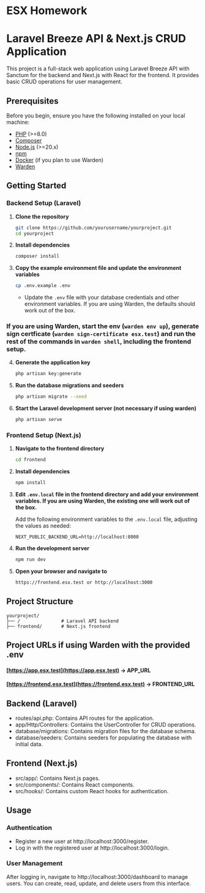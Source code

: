 # ESX Homework

# Laravel Breeze API & Next.js CRUD Application

This project is a full-stack web application using Laravel Breeze API with Sanctum for the backend and Next.js with React for the frontend. It provides basic CRUD operations for user management.

## Prerequisites

Before you begin, ensure you have the following installed on your local machine:

- [PHP](https://www.php.net/downloads.php) (>=8.0)
- [Composer](https://getcomposer.org/)
- [Node.js](https://nodejs.org/) (>=20.x)
- [npm](https://www.npmjs.com/get-npm)
- [Docker](https://www.docker.com/products/docker-desktop) (if you plan to use Warden)
- [Warden](https://github.com/wardenenv/warden)

## Getting Started

### Backend Setup (Laravel)

1. **Clone the repository**

    ```sh
    git clone https://github.com/yourusername/yourproject.git
    cd yourproject
    ```

2. **Install dependencies**

    ```sh
    composer install
    ```

3. **Copy the example environment file and update the environment variables**

    ```sh
    cp .env.example .env
    ```

    - Update the `.env` file with your database credentials and other environment variables. If you are using Warden, the defaults should work out of the box.

### If you are using Warden, start the env (``warden env up``), generate sign certficate (``warden sign-certificate esx.test``) and run the rest of the commands in ``warden shell``, including the frontend setup.

4. **Generate the application key**

    ```sh
    php artisan key:generate
    ```

5. **Run the database migrations and seeders**

    ```sh
    php artisan migrate --seed
    ```

6. **Start the Laravel development server (not necessary if using warden)**

    ```sh
    php artisan serve
    ```

### Frontend Setup (Next.js)

1. **Navigate to the frontend directory**

    ```sh
    cd frontend
    ```

2. **Install dependencies**

    ```sh
    npm install
    ```

3. **Edit `.env.local` file in the frontend directory and add your environment variables. If you are using Warden, the existing one will work out of the box.**


   Add the following environment variables to the `.env.local` file, adjusting the values as needed:

    ```plaintext
    NEXT_PUBLIC_BACKEND_URL=http://localhost:8000
    ```

4. **Run the development server**

    ```sh
    npm run dev
    ```

5. **Open your browser and navigate to**

    ```sh
    https://frontend.esx.test or http://localhost:3000
    ```

## Project Structure

```plaintext
yourproject/
├── /               # Laravel API backend
├── frontend/       # Next.js frontend
```

## Project URLs if using Warden with the provided .env
#### [https://app.esx.test](https://app.esx.test) -> APP_URL
#### [https://frontend.esx.test](https://frontend.esx.test) -> FRONTEND_URL

## Backend (Laravel)

- routes/api.php: Contains API routes for the application.
- app/Http/Controllers: Contains the UserController for CRUD operations.
- database/migrations: Contains migration files for the database schema.
- database/seeders: Contains seeders for populating the database with initial data.

## Frontend (Next.js)

- src/app/: Contains Next.js pages.
- src/components/: Contains React components.
- src/hooks/: Contains custom React hooks for authentication.

## Usage

### Authentication

- Register a new user at http://localhost:3000/register.
- Log in with the registered user at http://localhost:3000/login.

### User Management

After logging in, navigate to http://localhost:3000/dashboard to manage users. You can create, read, update, and delete users from this interface.
